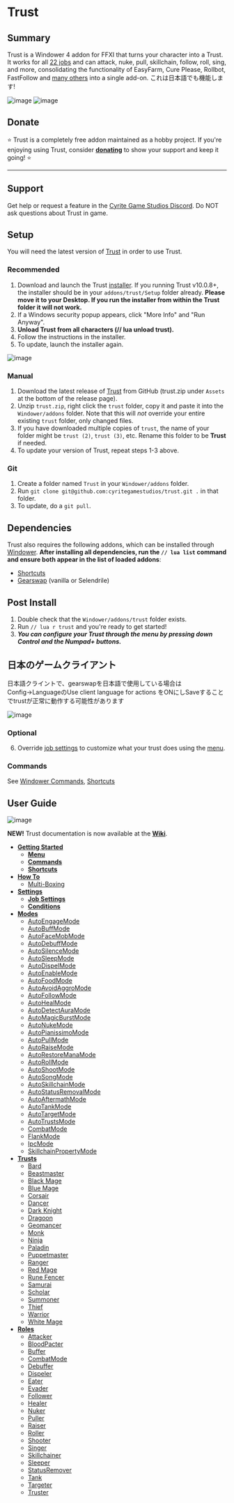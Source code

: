 # Trust

## Summary

Trust is a Windower 4 addon for FFXI that turns your character into a Trust. It works for all [22 jobs](https://github.com/cyritegamestudios/trust/wiki/Trusts) and can attack, nuke, pull, skillchain, follow, roll, sing, and more, consolidating the functionality of EasyFarm, Cure Please, Rollbot, FastFollow and [many others](https://github.com/cyritegamestudios/trust/wiki#why-use-trust) into a single add-on. これは日本語でも機能します!

![image](https://github.com/user-attachments/assets/176fdd32-3d10-4664-8941-93f5c2887e73)
![image](https://github.com/user-attachments/assets/dd62282d-3424-4a34-9842-d33bd2049cb5)


## Donate
:star: Trust is a completely free addon maintained as a hobby project. If you're enjoying using Trust, consider [**donating**](https://www.buymeacoffee.com/cyrite) to show your support and keep it going! :star:

--------------------------------------------------------------------------------

## Support

Get help or request a feature in the [Cyrite Game Studios Discord](https://discord.gg/CfPxDy759J). Do NOT ask questions about Trust in game.

## Setup
You will need the latest version of [Trust](https://github.com/cyritegamestudios/trust) in order to use Trust.

### Recommended
1. Download and launch the Trust [installer](https://github.com/cyritegamestudios/trust/blob/main/Setup/TrustInstaller.zip). If you running Trust v10.0.8+, the installer should be in your `addons/trust/Setup` folder already. **Please move it to your Desktop. If you run the installer from within the Trust folder it will not work.**
2. If a Windows security popup appears, click "More Info" and "Run Anyway".
3. **Unload Trust from all characters (// lua unload trust).**
4. Follow the instructions in the installer.
5. To update, launch the installer again.

![image](https://github.com/user-attachments/assets/06b59159-b92e-483e-8f3e-7d9b5c32026d)


### Manual
1. Download the latest release of [Trust](https://github.com/cyritegamestudios/trust/releases) from GitHub (trust.zip under `Assets` at the bottom of the release page).
2. Unzip `trust.zip`, right click the `trust` folder, copy it and paste it into the `Windower/addons` folder. Note that this will *not* override your entire existing `trust` folder, only changed files.
3. If you have downloaded multiple copies of `trust`, the name of your folder might be `trust (2)`, `trust (3)`, etc. Rename this folder to be **Trust** if needed.
4. To update your version of Trust, repeat steps 1-3 above.

### Git
1. Create a folder named `Trust` in your `Windower/addons` folder.
2. Run `git clone git@github.com:cyritegamestudios/trust.git .` in that folder.
3. To update, do a `git pull`.

## Dependencies

Trust also requires the following addons, which can be installed through [Windower](https://docs.windower.net/addons/). **After installing all dependencies, run the `// lua list` command and ensure both appear in the list of loaded addons**:
* [Shortcuts](https://docs.windower.net/addons/shortcuts/)
* [Gearswap](https://docs.windower.net/addons/gearswap/) (vanilla or Selendrile)

## Post Install
1. Double check that the `Windower/addons/trust` folder exists.
2. Run `// lua r trust` and you're ready to get started!
3. _**You can configure your Trust through the menu by pressing down Control and the Numpad+ buttons.**_

## 日本のゲームクライアント
日本語クライントで、gearswapを日本語で使用している場合は
Config→LanguageのUse client language for actions をONにしSaveすることでtrustが正常に動作する可能性があります

![image](https://github.com/user-attachments/assets/9048cb76-6ec7-4ca0-a37f-2078c69185a5)

### Optional

6. Override [job settings](https://github.com/cyritegamestudios/trust/wiki/Job-Settings) to customize what your trust does using the [menu](https://github.com/cyritegamestudios/trust/wiki/Menu).

### Commands
See [Windower Commands](https://github.com/cyritegamestudios/trust/wiki/Commands), [Shortcuts](https://github.com/cyritegamestudios/trust/wiki/Shortcuts)

## User Guide

![image](https://github.com/user-attachments/assets/2824d737-d4f3-4f23-8c35-8527916bd175)

**NEW!** Trust documentation is now available at the [**Wiki**](https://github.com/cyritegamestudios/trust/wiki).

* [**Getting Started**](https://github.com/cyritegamestudios/trust/wiki/Getting-Started)
    * [**Menu**](https://github.com/cyritegamestudios/trust/wiki/Menu)
    * [**Commands**](https://github.com/cyritegamestudios/trust/wiki/Commands)
    * [**Shortcuts**](https://github.com/cyritegamestudios/trust/wiki/Shortcuts)
* [**How To**](https://github.com/cyritegamestudios/trust/wiki/How-To)
  * [Multi-Boxing](https://github.com/cyritegamestudios/trust/wiki/Multi-Boxing)
* [**Settings**](https://github.com/cyritegamestudios/trust/wiki/Settings)
    * [**Job Settings**](https://github.com/cyritegamestudios/trust/wiki/Job-Settings)
    * [**Conditions**](https://github.com/cyritegamestudios/trust/wiki/Conditions)
* [**Modes**](https://github.com/cyritegamestudios/trust/wiki/Modes)
  * [AutoEngageMode](https://github.com/cyritegamestudios/trust/wiki/AutoEngageMode)
  * [AutoBuffMode](https://github.com/cyritegamestudios/trust/wiki/AutoBuffMode)
  * [AutoFaceMobMode](https://github.com/cyritegamestudios/trust/wiki/AutoFaceMobMode)
  * [AutoDebuffMode](https://github.com/cyritegamestudios/trust/wiki/AutoDebuffMode)
  * [AutoSilenceMode](https://github.com/cyritegamestudios/trust/wiki/AutoSilenceMode)
  * [AutoSleepMode](https://github.com/cyritegamestudios/trust/wiki/AutoSleepMode)
  * [AutoDispelMode](https://github.com/cyritegamestudios/trust/wiki/AutoDispelMode)
  * [AutoEnableMode](https://github.com/cyritegamestudios/trust/wiki/AutoEnableMode)
  * [AutoFoodMode](https://github.com/cyritegamestudios/trust/wiki/AutoFoodMode)
  * [AutoAvoidAggroMode](https://github.com/cyritegamestudios/trust/wiki/AutoAvoidAggroMode)
  * [AutoFollowMode](https://github.com/cyritegamestudios/trust/wiki/AutoFollowMode)
  * [AutoHealMode](https://github.com/cyritegamestudios/trust/wiki/AutoHealMode)
  * [AutoDetectAuraMode](https://github.com/cyritegamestudios/trust/wiki/AutoDetectAuraMode)
  * [AutoMagicBurstMode](https://github.com/cyritegamestudios/trust/wiki/AutoMagicBurstMode)
  * [AutoNukeMode](https://github.com/cyritegamestudios/trust/wiki/AutoNukeMode)
  * [AutoPianissimoMode](https://github.com/cyritegamestudios/trust/wiki/AutoPianissimoMode)
  * [AutoPullMode](https://github.com/cyritegamestudios/trust/wiki/AutoPullMode)
  * [AutoRaiseMode](https://github.com/cyritegamestudios/trust/wiki/AutoRaiseMode)
  * [AutoRestoreManaMode](https://github.com/cyritegamestudios/trust/wiki/AutoRestoreManaMode)
  * [AutoRollMode](https://github.com/cyritegamestudios/trust/wiki/AutoRollMode)
  * [AutoShootMode](https://github.com/cyritegamestudios/trust/wiki/AutoShootMode)
  * [AutoSongMode](https://github.com/cyritegamestudios/trust/wiki/AutoSongMode)
  * [AutoSkillchainMode](https://github.com/cyritegamestudios/trust/wiki/AutoSkillchainMode)
  * [AutoStatusRemovalMode](https://github.com/cyritegamestudios/trust/wiki/AutoStatusRemovalMode)
  * [AutoAftermathMode](https://github.com/cyritegamestudios/trust/wiki/AutoAftermathMode)
  * [AutoTankMode](https://github.com/cyritegamestudios/trust/wiki/AutoTankMode)
  * [AutoTargetMode](https://github.com/cyritegamestudios/trust/wiki/AutoTargetMode)
  * [AutoTrustsMode](https://github.com/cyritegamestudios/trust/wiki/AutoTrustsMode)
  * [CombatMode](https://github.com/cyritegamestudios/trust/wiki/AutoCombatMode)
  * [FlankMode](https://github.com/cyritegamestudios/trust/wiki/FlankMode)
  * [IpcMode](https://github.com/cyritegamestudios/trust/wiki/IpcMode)
  * [SkillchainPropertyMode](https://github.com/cyritegamestudios/trust/wiki/SkillchainPropertyMode)
* [**Trusts**](https://github.com/cyritegamestudios/trust/wiki/Trusts)
    * [Bard](https://github.com/cyritegamestudios/trust/wiki/Bard)
    * [Beastmaster](https://github.com/cyritegamestudios/trust/wiki/Beastmaster)
    * [Black Mage](https://github.com/cyritegamestudios/trust/wiki/Black-Mage)
    * [Blue Mage](https://github.com/cyritegamestudios/trust/wiki/Blue-Mage)
    * [Corsair](https://github.com/cyritegamestudios/trust/wiki/Corsair)
    * [Dancer](https://github.com/cyritegamestudios/trust/wiki/Dancer)
    * [Dark Knight](https://github.com/cyritegamestudios/trust/wiki/Dark-Knight)
    * [Dragoon](https://github.com/cyritegamestudios/trust/wiki/Dragoon)
    * [Geomancer](https://github.com/cyritegamestudios/trust/wiki/Geomancer)
    * [Monk](https://github.com/cyritegamestudios/trust/wiki/Monk)
    * [Ninja](https://github.com/cyritegamestudios/trust/wiki/Ninja)
    * [Paladin](https://github.com/cyritegamestudios/trust/wiki/Paladin)
    * [Puppetmaster](https://github.com/cyritegamestudios/trust/wiki/Puppetmaster)
    * [Ranger](https://github.com/cyritegamestudios/trust/wiki/Ranger)
    * [Red Mage](https://github.com/cyritegamestudios/trust/wiki/Red-Mage)
    * [Rune Fencer](https://github.com/cyritegamestudios/trust/wiki/Rune-Fencer)
    * [Samurai](https://github.com/cyritegamestudios/trust/wiki/Samurai)
    * [Scholar](https://github.com/cyritegamestudios/trust/wiki/Scholar)
    * [Summoner](https://github.com/cyritegamestudios/trust/wiki/Summoner)
    * [Thief](https://github.com/cyritegamestudios/trust/wiki/Thief)
    * [Warrior](https://github.com/cyritegamestudios/trust/wiki/Warrior)
    * [White Mage](https://github.com/cyritegamestudios/trust/wiki/White-Mage)
* [**Roles**](https://github.com/cyritegamestudios/trust/wiki/Roles)
    * [Attacker](https://github.com/cyritegamestudios/trust/wiki/Attacker)
    * [BloodPacter](https://github.com/cyritegamestudios/trust/wiki/BloodPacter)
    * [Buffer](https://github.com/cyritegamestudios/trust/wiki/Buffer)
    * [CombatMode](https://github.com/cyritegamestudios/trust/wiki/CombatMode)
    * [Debuffer](https://github.com/cyritegamestudios/trust/wiki/Debuffer)
    * [Dispeler](https://github.com/cyritegamestudios/trust/wiki/Dispeler)
    * [Eater](https://github.com/cyritegamestudios/trust/wiki/Eater)
    * [Evader](https://github.com/cyritegamestudios/trust/wiki/Evader)
    * [Follower](https://github.com/cyritegamestudios/trust/wiki/Follower)
    * [Healer](https://github.com/cyritegamestudios/trust/wiki/Healer)
    * [Nuker](https://github.com/cyritegamestudios/trust/wiki/Nuker)
    * [Puller](https://github.com/cyritegamestudios/trust/wiki/Puller)
    * [Raiser](https://github.com/cyritegamestudios/trust/wiki/Raiser)
    * [Roller](https://github.com/cyritegamestudios/trust/wiki/Roller)
    * [Shooter](https://github.com/cyritegamestudios/trust/wiki/Shooter)
    * [Singer](https://github.com/cyritegamestudios/trust/wiki/Singer)
    * [Skillchainer](https://github.com/cyritegamestudios/trust/wiki/Skillchainer)
    * [Sleeper](https://github.com/cyritegamestudios/trust/wiki/Sleeper)
    * [StatusRemover](https://github.com/cyritegamestudios/trust/wiki/StatusRemover)
    * [Tank](https://github.com/cyritegamestudios/trust/wiki/Tank)
    * [Targeter](https://github.com/cyritegamestudios/trust/wiki/Targeter)
    * [Truster](https://github.com/cyritegamestudios/trust/wiki/Truster)


